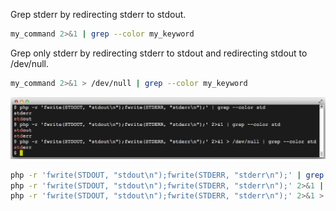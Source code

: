 Grep stderr by redirecting stderr to stdout.

```bash
my_command 2>&1 | grep --color my_keyword
```

Grep only stderr by redirecting stderr to stdout and redirecting stdout to /dev/null.

```bash
my_command 2>&1 > /dev/null | grep --color my_keyword
```

<img alt="" src="/img/uploads/2015-01/php-grep-stderr-stdout.png" />

```sh
php -r 'fwrite(STDOUT, "stdout\n");fwrite(STDERR, "stderr\n");' | grep --color std
php -r 'fwrite(STDOUT, "stdout\n");fwrite(STDERR, "stderr\n");' 2>&1 | grep --color std
php -r 'fwrite(STDOUT, "stdout\n");fwrite(STDERR, "stderr\n");' 2>&1 > /dev/null | grep --color std
```